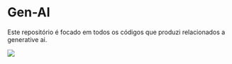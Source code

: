 # Gen-AI
Este repositório é focado em todos os códigos que produzi relacionados a generative ai.

![](https://www.technewsworld.com/wp-content/uploads/sites/3/2023/03/AI-chip.jpg)

